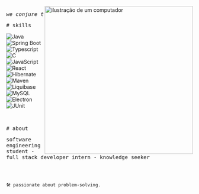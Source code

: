 <img src="https://raw.githubusercontent.com/MicaelliMedeiros/micaellimedeiros/master/image/computer-illustration.png" alt="ilustração de um computador" min-width="400px" max-width="400px" width="400px" align="right">

<p align="left"> 
  <pre><i>we conjure the spirits of the computer with our spells</i></pre>



<samp># skills</samp>


![Java](https://img.shields.io/badge/Java-cb98ff?style=for-the-badge&logo=java&logoColor=white)
![Spring Boot](https://img.shields.io/badge/Spring_Boot-7B68EE?style=for-the-badge&logo=springboot&logoColor=white)
![Typescript](https://img.shields.io/badge/Typescript-8A2BE2?style=for-the-badge&logo=typescript&logoColor=white)
![C](https://img.shields.io/badge/C-9370DB?style=for-the-badge&logo=C&logoColor=white)
![JavaScript](https://img.shields.io/badge/JavaScript-420073?style=for-the-badge&logo=javascript&logoColor=white)
![React](https://img.shields.io/badge/React-4B0082?style=for-the-badge&logo=react&logoColor=white)
![Hibernate](https://img.shields.io/badge/Hibernate-5C2D91?style=for-the-badge&logo=hibernate&logoColor=white)
![Maven](https://img.shields.io/badge/Apache_Maven-8B008B?style=for-the-badge&logo=apachemaven&logoColor=#E35A16)
![Liquibase](https://img.shields.io/badge/Liquibase-870056?style=for-the-badge&logo=liquibase&logoColor=white)
![MySQL](https://img.shields.io/badge/MySQL-b35691?style=for-the-badge&logo=mysql&logoColor=white)
![Electron](https://img.shields.io/badge/Electron-ff7a92?style=for-the-badge&logo=electron&logoColor=white)
![JUnit](https://img.shields.io/badge/Junit-e15c74?style=for-the-badge&logo=junit&logoColor=white)

<br>

<samp># about</samp>

<samp>software engineering student - full stack developer intern - knowledge seeker </samp>

<h2></h2><br>

```sh
🛠 passionate about problem-solving.
```

</p>



